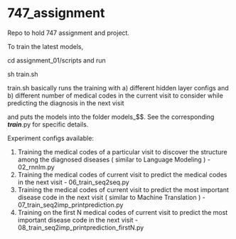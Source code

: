 # 747_assignment
Repo to hold 747 assignment and project. 

To train the latest models,

cd assignment_01/scripts and run

sh train.sh

train.sh basically runs the training with
a) different hidden layer configs and 
b) different number of medical codes in the current visit to consider while predicting the diagnosis in the next visit

and puts the models into the folder models_$$. 
See the corresponding **_train_**.py for specific details.


Experiment configs available:

1) Training the medical codes of a particular visit to discover the structure among the diagnosed diseases ( similar to Language Modeling ) - 02_rnnlm.py  
2) Training the medical codes of current visit to predict the medical codes in the next visit - 06_train_seq2seq.py  
3) Training the medical codes of current visit to predict the most important disease code in the next visit ( similar to Machine Translation ) - 07_train_seq2imp_printprediction.py  
4) Training on the first N medical codes of current visit to predict the most important disease code in the next visit - 08_train_seq2imp_printprediction_firstN.py
